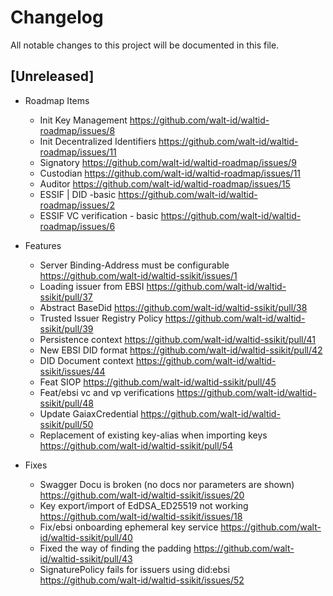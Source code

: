 # Changelog

All notable changes to this project will be documented in this file.

## [Unreleased]

- Roadmap Items
  - Init Key Management https://github.com/walt-id/waltid-roadmap/issues/8
  - Init Decentralized Identifiers https://github.com/walt-id/waltid-roadmap/issues/11
  - Signatory https://github.com/walt-id/waltid-roadmap/issues/9
  - Custodian https://github.com/walt-id/waltid-roadmap/issues/11
  - Auditor https://github.com/walt-id/waltid-roadmap/issues/15
  - ESSIF | DID -basic https://github.com/walt-id/waltid-roadmap/issues/2
  - ESSIF VC verification - basic  https://github.com/walt-id/waltid-roadmap/issues/6

- Features 
  - Server Binding-Address must be configurable https://github.com/walt-id/waltid-ssikit/issues/1
  - Loading issuer from EBSI https://github.com/walt-id/waltid-ssikit/pull/37
  - Abstract BaseDid https://github.com/walt-id/waltid-ssikit/pull/38
  - Trusted Issuer Registry Policy https://github.com/walt-id/waltid-ssikit/pull/39
  - Persistence context https://github.com/walt-id/waltid-ssikit/pull/41
  - New EBSI DID format https://github.com/walt-id/waltid-ssikit/pull/42
  - DID Document context https://github.com/walt-id/waltid-ssikit/issues/44
  - Feat SIOP https://github.com/walt-id/waltid-ssikit/pull/45
  - Feat/ebsi vc and vp verifications https://github.com/walt-id/waltid-ssikit/pull/48
  - Update GaiaxCredential https://github.com/walt-id/waltid-ssikit/pull/50
  - Replacement of existing key-alias when importing keys https://github.com/walt-id/waltid-ssikit/pull/54

- Fixes
  - Swagger Docu is broken (no docs nor parameters are shown)  https://github.com/walt-id/waltid-ssikit/issues/20
  - Key export/import of EdDSA_ED25519 not working https://github.com/walt-id/waltid-ssikit/issues/18
  - Fix/ebsi onboarding ephemeral key service https://github.com/walt-id/waltid-ssikit/pull/40
  - Fixed the way of finding the padding https://github.com/walt-id/waltid-ssikit/pull/43
  - SignaturePolicy fails for issuers using did:ebsi https://github.com/walt-id/waltid-ssikit/issues/52


